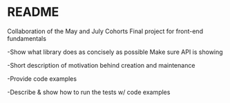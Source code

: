 # README

Collaboration of the May and July Cohorts Final project for front-end fundamentals 

-Show what library does as concisely as possible Make sure API is showing

-Short description of motivation  behind creation and maintenance

-Provide code examples

-Describe & show how to run the tests w/ code examples
